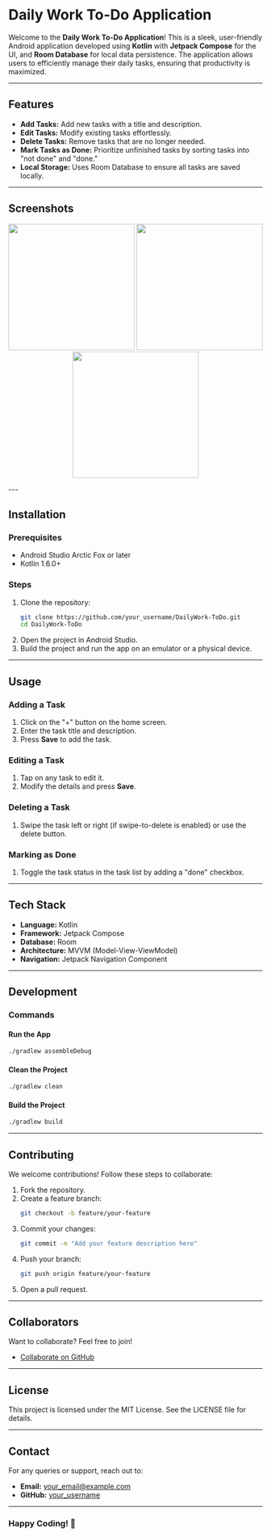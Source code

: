 # Daily Work To-Do Application

Welcome to the **Daily Work To-Do Application**! This is a sleek, user-friendly Android application developed using **Kotlin** with **Jetpack Compose** for the UI, and **Room Database** for local data persistence. The application allows users to efficiently manage their daily tasks, ensuring that productivity is maximized.

---

## Features

- **Add Tasks:** Add new tasks with a title and description.
- **Edit Tasks:** Modify existing tasks effortlessly.
- **Delete Tasks:** Remove tasks that are no longer needed.
- **Mark Tasks as Done:** Prioritize unfinished tasks by sorting tasks into "not done" and "done."
- **Local Storage:** Uses Room Database to ensure all tasks are saved locally.

---

## Screenshots
<p align="center">
<img src="https://github.com/user-attachments/assets/2e8e5150-d196-41e4-828f-9882915e3c4b" width="250">
<img src="https://github.com/user-attachments/assets/a2c6f27b-f946-40af-a7bc-336ec4af6054" width="250">
<img src="https://github.com/user-attachments/assets/22b1eb9e-6b31-418a-9e60-bc44cf960211" width="250">
</p>
---


## Installation

### Prerequisites

- Android Studio Arctic Fox or later
- Kotlin 1.6.0+

### Steps

1. Clone the repository:
   ```bash
   git clone https://github.com/your_username/DailyWork-ToDo.git
   cd DailyWork-ToDo
   ```
2. Open the project in Android Studio.
3. Build the project and run the app on an emulator or a physical device.

---

## Usage

### Adding a Task

1. Click on the "+" button on the home screen.
2. Enter the task title and description.
3. Press **Save** to add the task.

### Editing a Task

1. Tap on any task to edit it.
2. Modify the details and press **Save**.

### Deleting a Task

1. Swipe the task left or right (if swipe-to-delete is enabled) or use the delete button.

### Marking as Done

1. Toggle the task status in the task list by adding a "done" checkbox.

---

## Tech Stack

- **Language:** Kotlin
- **Framework:** Jetpack Compose
- **Database:** Room
- **Architecture:** MVVM (Model-View-ViewModel)
- **Navigation:** Jetpack Navigation Component

---

## Development

### Commands

#### Run the App

```bash
./gradlew assembleDebug
```

#### Clean the Project

```bash
./gradlew clean
```

#### Build the Project

```bash
./gradlew build
```

---

## Contributing

We welcome contributions! Follow these steps to collaborate:

1. Fork the repository.
2. Create a feature branch:
   ```bash
   git checkout -b feature/your-feature
   ```
3. Commit your changes:
   ```bash
   git commit -m "Add your feature description here"
   ```
4. Push your branch:
   ```bash
   git push origin feature/your-feature
   ```
5. Open a pull request.

---

## Collaborators

Want to collaborate? Feel free to join!

- [Collaborate on GitHub](https://github.com/your_username/DailyWork-ToDo/invitations)

---

## License

This project is licensed under the MIT License. See the LICENSE file for details.

---

## Contact

For any queries or support, reach out to:

- **Email:** [your\_email@example.com](mailto\:anshulisokay@gmail.com)
- **GitHub:** [your\_username](https://github.com/OkayAnshul)

---

### Happy Coding! 🎉

